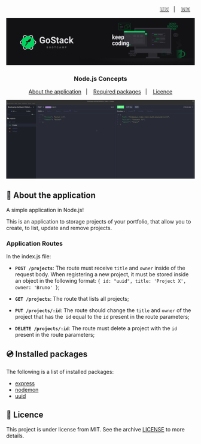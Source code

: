 <p align="right">
  <a href="README.en.md">🇺🇸</a>&nbsp;&nbsp;&nbsp;|&nbsp;&nbsp;&nbsp;
  <a href="README.md">🇧🇷</a>&nbsp;&nbsp;&nbsp;
</p>

<img alt="GoStack" src=./src/assets/header-bootcamp.png />

<h3 align="center">
  Node.js Concepts
</h3>

<p align="center">
  <a href="#🚀-about-the-application">About the application</a>&nbsp;&nbsp;&nbsp;|&nbsp;&nbsp;&nbsp;
  <a href="#💿-required-packages">Required packages</a>&nbsp;&nbsp;&nbsp;|&nbsp;&nbsp;&nbsp;
  <a href="#📝-licence">Licence</a>
</p>

<img alt="Insomnia" src=./src/assets/screen-insomnia.gif />

## 🚀 About the application

A simple application in Node.js!

This is an application to storage projects of your portfolio, that allow you to create, to list, update and remove projects.

### Application Routes

In the index.js file:

- **`POST /projects`**: The route must receive `title` and `owner` inside of the request body. When registering a new project, it must be stored inside an object in the following format: `{ id: "uuid", title: 'Project X', owner: 'Bruno' }`;

- **`GET /projects`**: The route that lists all projects;

- **`PUT /projects/:id`**: The route should change the `title` and `owner` of the project that has the` id` equal to the `id` present in the route parameters;

- **`DELETE /projects/:id`**: The route must delete a project with the `id` present in the route parameters;

## 💿 Installed packages

The following is a list of installed packages:

- [express](https://www.npmjs.com/package/express)
- [nodemon](https://www.npmjs.com/package/nodemon)
- [uuid](https://www.npmjs.com/package/uuid)

## 📝 Licence

This project is under license from MIT. See the archive [LICENSE](LICENSE) to more details.